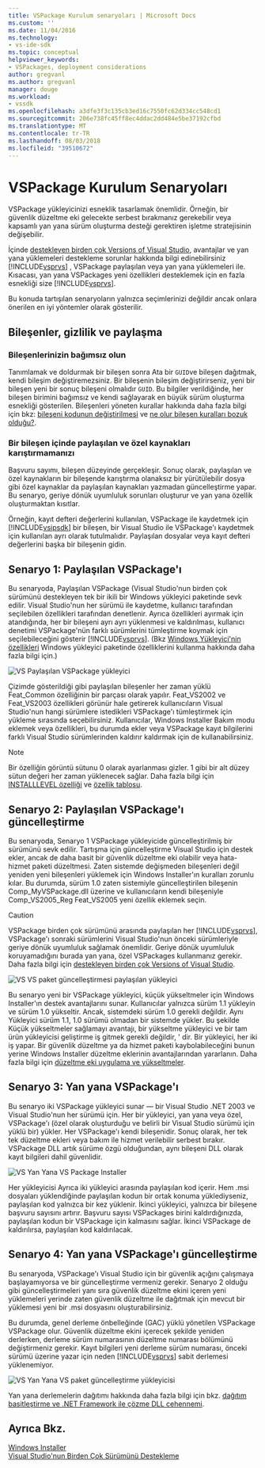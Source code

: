 ```yaml
---
title: VSPackage Kurulum senaryoları | Microsoft Docs
ms.custom: ''
ms.date: 11/04/2016
ms.technology:
- vs-ide-sdk
ms.topic: conceptual
helpviewer_keywords:
- VSPackages, deployment considerations
author: gregvanl
ms.author: gregvanl
manager: douge
ms.workload:
- vssdk
ms.openlocfilehash: a3dfe3f3c135cb3ed16c7550fc62d334cc548cd1
ms.sourcegitcommit: 206e738fc45ff8ec4ddac2dd484e5be37192cfbd
ms.translationtype: MT
ms.contentlocale: tr-TR
ms.lasthandoff: 08/03/2018
ms.locfileid: "39510672"
---
```

# <a name="vspackage-setup-scenarios"></a>VSPackage Kurulum Senaryoları

VSPackage yükleyicinizi esneklik tasarlamak önemlidir. Örneğin, bir güvenlik düzeltme eki gelecekte serbest bırakmanız gerekebilir veya kapsamlı yan yana sürüm oluşturma desteği gerektiren işletme stratejisinin değişebilir.

İçinde [destekleyen birden çok Versions of Visual Studio](../../extensibility/supporting-multiple-versions-of-visual-studio.md), avantajlar ve yan yana yüklemeleri destekleme sorunlar hakkında bilgi edinebilirsiniz [!INCLUDE[vsprvs](../../code-quality/includes/vsprvs_md.md)] , VSPackage paylaşılan veya yan yana yüklemeleri ile. Kısacası, yan yana VSPackages yeni özellikleri desteklemek için en fazla esnekliği size [!INCLUDE[vsprvs](../../code-quality/includes/vsprvs_md.md)].

Bu konuda tartışılan senaryoların yalnızca seçimlerinizi değildir ancak onlara önerilen en iyi yöntemler olarak gösterilir.

## <a name="components-privacy-and-sharing"></a>Bileşenler, gizlilik ve paylaşma

### <a name="make-your-components-independent"></a>Bileşenlerinizin bağımsız olun

Tanımlamak ve doldurmak bir bileşen sonra Ata bir `GUID`ve bileşen dağıtmak, kendi bileşim değiştiremezsiniz. Bir bileşenin bileşim değiştirirseniz, yeni bir bileşen yeni bir sonuç bileşeni olmalıdır `GUID`. Bu bilgiler verildiğinde, her bileşen birimini bağımsız ve kendi sağlayarak en büyük sürüm oluşturma esnekliği gösterilen. Bileşenleri yöneten kurallar hakkında daha fazla bilgi için bkz: [bileşeni kodunun değiştirilmesi](/windows/desktop/Msi/changing-the-component-code) ve [ne olur bileşen kuralları bozuk olduğu?](http://msdn.microsoft.com/library/aa372795\(VS.85\).aspx).

### <a name="do-not-mix-shared-and-private-resources-in-a-component"></a>Bir bileşen içinde paylaşılan ve özel kaynakları karıştırmamanızı

Başvuru sayımı, bileşen düzeyinde gerçekleşir. Sonuç olarak, paylaşılan ve özel kaynakların bir bileşende karıştırma olanaksız bir yürütülebilir dosya gibi özel kaynaklar da paylaşılan kaynakları yazmadan güncelleştirme yapar. Bu senaryo, geriye dönük uyumluluk sorunları oluşturur ve yan yana özellik oluşturmaktan kısıtlar.

Örneğin, kayıt defteri değerlerini kullanılan, VSPackage ile kaydetmek için [!INCLUDE[vsipsdk](../../extensibility/includes/vsipsdk_md.md)] bir bileşen, bir Visual Studio ile VSPackage'ı kaydetmek için kullanılan ayrı olarak tutulmalıdır. Paylaşılan dosyalar veya kayıt defteri değerlerini başka bir bileşenin gidin.

## <a name="scenario-1-shared-vspackage"></a>Senaryo 1: Paylaşılan VSPackage'ı

Bu senaryoda, Paylaşılan VSPackage (Visual Studio'nun birden çok sürümünü destekleyen tek bir ikili bir Windows yükleyici paketinde sevk edilir. Visual Studio'nun her sürümü ile kaydetme, kullanıcı tarafından seçilebilen özellikleri tarafından denetlenir. Ayrıca özellikleri ayırmak için atandığında, her bir bileşeni ayrı ayrı yüklenmesi ve kaldırılması, kullanıcı denetimi VSPackage'nün farklı sürümlerini tümleştirme koymak için seçilebileceğini gösterir [!INCLUDE[vsprvs](../../code-quality/includes/vsprvs_md.md)]. (Bkz [Windows Yükleyici'nin özellikleri](/windows/desktop/Msi/windows-installer-features) Windows yükleyici paketinde özelliklerini kullanma hakkında daha fazla bilgi için.)

![VS Paylaşılan VSPackage yükleyici](../../extensibility/internals/media/vs_sharedpackage.gif "VS_SharedPackage")

Çizimde gösterildiği gibi paylaşılan bileşenler her zaman yüklü Feat_Common özelliğinin bir parçası olarak yapılır. Feat_VS2002 ve Feat_VS2003 özellikleri görünür hale getirerek kullanıcıların Visual Studio'nun hangi sürümlere istedikleri VSPackage'ı tümleştirmek için yükleme sırasında seçebilirsiniz. Kullanıcılar, Windows Installer Bakım modu eklemek veya özellikleri, bu durumda ekler veya VSPackage kayıt bilgilerini farklı Visual Studio sürümlerinden kaldırır kaldırmak için de kullanabilirsiniz.

> [!NOTE]
> Bir özelliğin görüntü sütunu 0 olarak ayarlanması gizler. 1 gibi bir alt düzey sütun değeri her zaman yüklenecek sağlar. Daha fazla bilgi için [INSTALLLEVEL özelliği](/windows/desktop/Msi/installlevel) ve [özellik tablosu](/windows/desktop/Msi/feature-table).

## <a name="scenario-2-shared-vspackage-update"></a>Senaryo 2: Paylaşılan VSPackage'ı güncelleştirme

Bu senaryoda, Senaryo 1 VSPackage yükleyicide güncelleştirilmiş bir sürümünü sevk edilir. Tartışma için güncelleştirme Visual Studio için destek ekler, ancak de daha basit bir güvenlik düzeltme eki olabilir veya hata-hizmet paketi düzeltmesi. Zaten sistemde değişmeden bileşenleri değil yeniden yeni bileşenleri yüklemek için Windows Installer'ın kuralları zorunlu kılar. Bu durumda, sürüm 1.0 zaten sistemiyle güncelleştirilen bileşenin Comp_MyVSPackage.dll üzerine ve kullanıcıların kendi bileşeniyle Comp_VS2005_Reg Feat_VS2005 yeni özellik eklemek seçin.

> [!CAUTION]
> VSPackage birden çok sürümünü arasında paylaşılan her [!INCLUDE[vsprvs](../../code-quality/includes/vsprvs_md.md)], VSPackage'ı sonraki sürümlerini Visual Studio'nun önceki sürümleriyle geriye dönük uyumluluk sağlamak önemlidir. Geriye dönük uyumluluk koruyamadığını burada yan yana, özel VSPackages kullanmanız gerekir. Daha fazla bilgi için [destekleyen birden çok Versions of Visual Studio](../../extensibility/supporting-multiple-versions-of-visual-studio.md).

![VS VS paket güncelleştirmesi paylaşılan yükleyici](../../extensibility/internals/media/vs_sharedpackageupdate.gif "VS_SharedPackageUpdate")

Bu senaryo yeni bir VSPackage yükleyici, küçük yükseltmeler için Windows Installer'ın destek avantajlarını sunar. Kullanıcılar yalnızca sürüm 1.1 yükleyin ve sürüm 1.0 yükseltir. Ancak, sistemdeki sürüm 1.0 gerekli değildir. Aynı Yükleyici sürüm 1.1, 1.0 sürümü olmadan bir sistemde yükler. Bu şekilde Küçük yükseltmeler sağlamayı avantajı, bir yükseltme yükleyici ve bir tam ürün yükleyicisi geliştirme iş gitmek gerekli değildir, ' dir. Bir yükleyici, her iki iş yapar. Bir güvenlik düzeltme ya da hizmet paketi kaybolabileceğini bunun yerine Windows Installer düzeltme eklerinin avantajlarından yararlanın. Daha fazla bilgi için [düzeltme eki uygulama ve yükseltmeler](/windows/desktop/Msi/patching-and-upgrades).

## <a name="scenario-3-side-by-side-vspackage"></a>Senaryo 3: Yan yana VSPackage'ı

Bu senaryo iki VSPackage yükleyici sunar — bir Visual Studio .NET 2003 ve Visual Studio'nun her sürümü için. Her bir yükleyici, yan yana veya özel, VSPackage'ı (özel olarak oluşturduğu ve belirli bir Visual Studio sürümü için yüklü bir) yükler. Her VSPackage'ı kendi bileşenidir. Sonuç olarak, her tek tek düzeltme ekleri veya bakım ile hizmet verilebilir serbest bırakır. VSPackage DLL artık sürüme özgü olduğundan, aynı bileşeni DLL olarak kayıt bilgileri dahil güvenlidir.

![VS Yan Yana VS Package Installer](../../extensibility/internals/media/vs_sbys_package.gif "VS_SbyS_Package")

Her yükleyicisi Ayrıca iki yükleyici arasında paylaşılan kod içerir. Hem .msi dosyaları yüklendiğinde paylaşılan kodun bir ortak konuma yüklediyseniz, paylaşılan kod yalnızca bir kez yüklenir. İkinci yükleyici, yalnızca bir bileşene başvuru sayısını artırır. Başvuru sayısı VSPackages birini kaldırdığınızda, paylaşılan kodun bir VSPackage için kalmasını sağlar. İkinci VSPackage de kaldırılırsa, paylaşılan kod kaldırılacak.

## <a name="scenario-4-side-by-side-vspackage-update"></a>Senaryo 4: Yan yana VSPackage'ı güncelleştirme

Bu senaryoda, VSPackage'ı Visual Studio için bir güvenlik açığını çalışmaya başlayamıyorsa ve bir güncelleştirme vermeniz gerekir. Senaryo 2 olduğu gibi güncelleştirmeleri yanı sıra güvenlik düzeltme ekini içeren yeni yüklemeleri yerinde zaten güvenlik düzeltme ile dağıtmak için mevcut bir yüklemesi yeni bir .msi dosyasını oluşturabilirsiniz.

Bu durumda, genel derleme önbelleğinde (GAC) yüklü yönetilen VSPackage VSPackage olur. Güvenlik düzeltme ekini içerecek şekilde yeniden derlerken, derleme sürüm numarasının düzeltme numarası bölümünü değiştirmeniz gerekir. Kayıt bilgileri yeni derleme sürüm numarası, önceki sürümü üzerine yazar için neden [!INCLUDE[vsprvs](../../code-quality/includes/vsprvs_md.md)] sabit derlemesi yüklenemiyor.

![VS Yan Yana VS paket güncelleştirme yükleyicisi](../../extensibility/internals/media/vs_sbys_packageupdate.gif "VS_SbyS_PackageUpdate")

Yan yana derlemelerin dağıtımı hakkında daha fazla bilgi için bkz. [dağıtım basitleştirme ve .NET Framework ile çözme DLL cehennemi](http://msdn.microsoft.com/library/ms973843.aspx).

## <a name="see-also"></a>Ayrıca Bkz.

[Windows Installer](/windows/desktop/Msi/windows-installer-portal)  
[Visual Studio'nun Birden Çok Sürümünü Destekleme](../../extensibility/supporting-multiple-versions-of-visual-studio.md)
